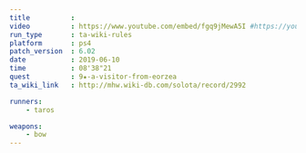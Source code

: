 ```yaml
---
title          :
video          : https://www.youtube.com/embed/fgq9jMewA5I #https://youtu.be/fgq9jMewA5I
run_type       : ta-wiki-rules
platform       : ps4
patch_version  : 6.02
date           : 2019-06-10
time           : 08'38"21
quest          : 9★-a-visitor-from-eorzea
ta_wiki_link   : http://mhw.wiki-db.com/solota/record/2992

runners:
    - taros

weapons:
    - bow
---
```

